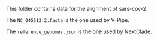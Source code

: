 This folder contains data for the alignment of sars-cov-2

The `NC_045512.2.fasta` is the one used by V-Pipe.

The `reference_genomes.json` is the one used by NextClade.
